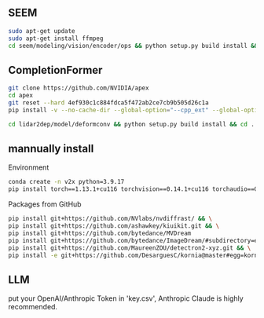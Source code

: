 ## SEEM
```bash
sudo apt-get update
sudo apt-get install ffmpeg
cd seem/modeling/vision/encoder/ops && python setup.py build install && cd ../../../../../
```

## CompletionFormer
```bash
git clone https://github.com/NVIDIA/apex
cd apex
git reset --hard 4ef930c1c884fdca5f472ab2ce7cb9b505d26c1a
pip install -v --no-cache-dir --global-option="--cpp_ext" --global-option="--cuda_ext" ./ 

cd lidar2dep/model/deformconv && python setup.py build install && cd ../../../
```


## mannually install
Environment
```bash
conda create -n v2x python=3.9.17
pip install torch==1.13.1+cu116 torchvision==0.14.1+cu116 torchaudio==0.13.1 --extra-index-url https://download.pytorch.org/whl/cu116
```

Packages from GitHub
```bash
pip install git+https://github.com/NVlabs/nvdiffrast/ && \
pip install git+https://github.com/ashawkey/kiuikit.git && \
pip install git+https://github.com/bytedance/MVDream
pip install git+https://github.com/bytedance/ImageDream/#subdirectory=extern/ImageDream && \
pip install git+https://github.com/MaureenZOU/detectron2-xyz.git && \
pip install -e git+https://github.com/DesarguesC/kornia@master#egg=kornia
```

## LLM

put your OpenAI/Anthropic Token in 'key.csv', Anthropic Claude is highly recommended.


